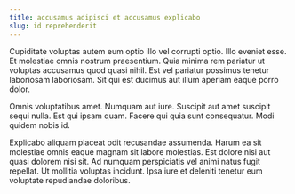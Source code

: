 ```yaml
---
title: accusamus adipisci et accusamus explicabo
slug: id reprehenderit
---
```


Cupiditate voluptas autem eum optio illo vel corrupti optio. Illo eveniet esse. Et molestiae omnis nostrum praesentium. Quia minima rem pariatur ut voluptas accusamus quod quasi nihil. Est vel pariatur possimus tenetur laboriosam laboriosam. Sit qui est ducimus aut illum aperiam eaque porro dolor.

Omnis voluptatibus amet. Numquam aut iure. Suscipit aut amet suscipit sequi nulla. Est qui ipsam quam. Facere qui quia sunt consequatur. Modi quidem nobis id.

Explicabo aliquam placeat odit recusandae assumenda. Harum ea sit molestiae omnis eaque magnam sit labore molestias. Est dolore nisi aut quasi dolorem nisi sit. Ad numquam perspiciatis vel animi natus fugit repellat. Ut mollitia voluptas incidunt. Ipsa iure et deleniti tenetur eum voluptate repudiandae doloribus.
